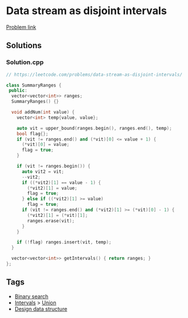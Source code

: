 # Data stream as disjoint intervals

[Problem link](https://leetcode.com/problems/data-stream-as-disjoint-intervals/)

## Solutions


### Solution.cpp
```cpp
// https://leetcode.com/problems/data-stream-as-disjoint-intervals/

class SummaryRanges {
 public:
  vector<vector<int>> ranges;
  SummaryRanges() {}

  void addNum(int value) {
    vector<int> temp{value, value};

    auto vit = upper_bound(ranges.begin(), ranges.end(), temp);
    bool flag{};
    if (vit != ranges.end() and (*vit)[0] <= value + 1) {
      (*vit)[0] = value;
      flag = true;
    }

    if (vit != ranges.begin()) {
      auto vit2 = vit;
      --vit2;
      if ((*vit2)[1] == value - 1) {
        (*vit2)[1] = value;
        flag = true;
      } else if ((*vit2)[1] >= value)
        flag = true;
      if (vit != ranges.end() and (*vit2)[1] >= (*vit)[0] - 1) {
        (*vit2)[1] = (*vit)[1];
        ranges.erase(vit);
      }
    }

    if (!flag) ranges.insert(vit, temp);
  }

  vector<vector<int>> getIntervals() { return ranges; }
};
```
## Tags

* [Binary search](/Collections/binary-search.md#binary-search)
* [Intervals](/Collections/intervals.md#intervals) > [Union](/Collections/intervals.md#union)
* [Design data structure](/Collections/design-data-structure.md#design-data-structure)
